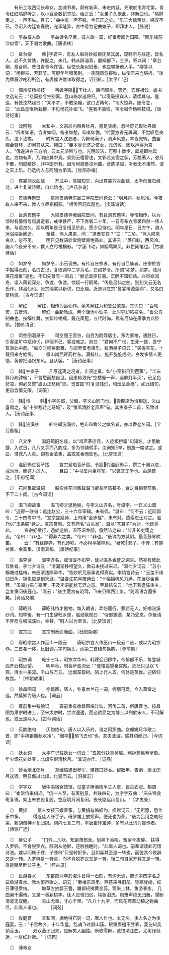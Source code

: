 <!-- { "loadSidebar": true } -->
　　有乐工取西河长命女，加减节奏，颇有新声，未进内廷，先歌於韦青宅第。青令红红隔屏听之，以小豆合数记其拍。绐之云："女弟子久歌此，非新曲也。"隔屏奏之，一声不失。且云："曲中有一声不稳，今已正之矣。"乐工大惊拜伏，嗟叹不已。寻诏入内廷宜春院，宠泽隆异，宫中号为记曲娘子，即拜才人。［脞说］

　◎　李益征人歌
　　李益诗名早著，征人歌一篇，好事者画为国障。"回乐峰前沙似雪"，天下唱为歌曲。［唐语林］

　◎　章台柳
　　韩字君平，有友人每将妙妓柳氏至其居，窥韩所与往还，皆名人，必不久贫贱，许配之。未几，韩从辟淄青，置柳都下，三岁，寄以词："章台柳。章台柳。昔日青青今在否。纵使长条似旧垂，也应攀折他人手。"柳答以词："杨柳枝，芳菲节。可恨年年赠离别。一夜随风忽报秋，纵使君来岂堪折。"後为番将沙叱利所创，有虞候许俊诈取得之，诏归韩。［太平广记］

　◎　鄂州伎杨柳枝
　　韦蟾字隐，下杜人，廉问鄂州，罢还，宾客祖饯。蟾书文选句云："悲莫悲兮生别离。登山临水送将归。"以笺毫授宾从，请续其句。逡巡，有伎泫然起曰："某不才，不敢染翰，欲口占两句。"韦大惊异，随令念，曰："武昌无限新栽柳，不见杨花扑面飞。"座我不嘉叹，韦令唱作杨柳枝词。［唐诗纪事］

　◎　沈阿翘
　　太和中，文宗於内殿看牡丹，翘足赁阑，忽吟舒元舆牡丹赋云："坼者如语，含者如咽。俯者如愁，仰者如悦。"吟罢方省元舆词，不觉叹息良久，泣下沾襟。
　　时有宫人沈翘者，为舞何满子，调声风态，率皆宛转。曲罢赐金臂环，即问其从来。翘曰："妾本吴元济之伎女，元济败，因以声得为宫人。"俄遂进白玉方响，云本元济所与也。光明皎洁，可照十数步，犀槌即响犀也。方物有声，乃响应其中焉。架则云檀香也，文彩若支霞之状，芳馥著人，弥月不散，制度精妙，非中国所有。因令阿翘奏凉州曲，音韵清越，听者无不凄然，谓之天上乐。乃选内人与阿翘为弟焉。［杜阳杂编］

　◎　霓裳羽衣曲赋
　　开成中，高锴知举，内出霓裳羽衣曲赋，太学创置石经诗。进士复试诗赋，自此始也。［卢氏杂说］

　◎　景德寺题壁
　　京师景德寺东廊三学院壁间题云："明月斜，秋风冷。今夜故人来不来，教人立尽梧桐影。"相传吕洞宾题也。［庚溪诗话］

　◎　吕洞宾题字
　　大梁景德寺峨眉院壁间，有吕洞宾题字。寺僧相传，以为顷时有蜀僧号峨眉道者，戒律甚严，不下席者二十年。一日有布衣青裘昂然一伟人来，与语良久，期以明年是日复相见於此，愿少见待也。明年是日，日方午，道人沐浴端坐而逝。
　　至暮，伟人果来，问："道者安在？"曰："亡矣。"伟人叹息良久，忽不见。
　　明日见数语於堂侧壁间绝高处。其语云："落日斜，西风冷。幽人今夜来不来，教人立尽梧桐影。"字画飞动，如翔莺舞凤，非世间笔也。［竹坡诗话］

　◎　如梦令
　　如梦令，小石调曲。有传自庄宗者，有传自吕仙者。庄宗於宫中掘得石刻，名曰古记，复取调中二字为名，曰如梦令。所谓"如梦。如梦。残月落花烟重"是也。不知先曾有一阕云："尝记溪亭日暮。沉醉不知归路。兴尽欲回舟，误入藕花深处。争渡。争渡。惊起一行鸥鹭。"传是吕仙之曲。别刻又云无名氏作，非吕仙也。张宗瑞寓以新词，曰比梅。近选以庄宗"曾宴桃源深洞"，又名曰宴桃源。［古今词谱］

　◎　解红
　　解红，相传为吕仙作。余考解红为和鲁公歌童。其词曰："百戏罢，五音清。
　　解红一曲新教成。两个瑶池小仙子，此时夺却柘枝名。"鲁公自制曲也。按解红舞，衣紫绯绣襦，戴花凤冠，五代时饰。焉有吕仙在唐季为此腔耶。［物外清音］

　◎　司空图酒泉子
　　司空图王官谷，自目为耐辱居士，豫为冢棺，遇胜日，引客坐圹中赋诗词，徘徊不已。客或难之。则曰："君何不广也，生死一致，吾宁暂游此中哉。"每岁时祠祷歌舞，与闾里耆老相乐。有酒泉子词云："买得杏花，十载归来方始坼。
　　假山岗西畔药栏东。满枝红。 旋开旋旋成空。白发多情人更惜，黄昏把酒祝东风。且从容。"［唐诗纪事］

　◎　韩生查子
　　凡写迷离之况者，止须述景。如"小窗斜日到芭蕉"，"半床斜月疏钟後"，不言愁而愁自见。因思韩致光"空楼雁一声，远屏灯半灭"，已足色悲凉，何必又赘"眉山正愁绝"耶。觉首篇"时复见残灯，和烟坠金穗"，如此结句，更自含情无限。［词筌］

　◎　韩诗
　　韩小字冬郎，父瞻，李义山同门也。尝即席为诗相送，义山喜赠之，有"十岁裁诗走马城"，及"雏凤清於老凤声"句。其生查子二首，风致过人。［唐诗纪事］

　◎　韩浣溪纱
　　韩冬郎浣溪纱，绝非和鲁公之嫁名者，亦以香奁名词。［全芳备祖］

　◎　八叉手
　　温庭筠旧名岐，以"鸡声茅店月，人迹板桥霜"句知名。才思敏捷，入试日，凡八叉手而八韵成，多为邻铺假手。沈询知举，别施一席试之。或曰，潜救八人矣。词有金荃集，盖取其香而软也。［北梦琐言］

　◎　温庭筠进菩萨蛮
　　宣宗爱唱菩萨蛮。令狐假温庭筠手，撰二十阕以进，戒勿泄，而遽方於人。
　　且曰："中书堂内坐将军。"以讥其无学也。由是疏之。［乐府纪闻］

　◎　花间集载温词
　　赵崇祚花间集载温飞卿菩萨蛮甚多，合之吕鹏尊前集，不下二十阕。［古今词话］

　◎　温飞卿故事
　　温飞卿才思艳丽，与李义山齐名，号温李。一日义山谓曰："近得一联句：远比赵公，三十六年宰辅。未有偶。"温曰："何不云：近同郭令，二十四考中书。"宣宗尝赋诗，上句用"金步摇"，未有对。遣索进士对之。温乃以"玉条脱"续之。宣宗赏焉。又有药名"白头翁"，温以"苍耳子"为对，他皆类此。
　　宣宗好微行，遇於逆旅，温不识龙颜，傲然诘之曰："公非长史司之流。"帝曰："非也。""得非六之类。"帝曰："非也。"後谪为方城尉。最善鼓琴吹笛。
　　云："有丝即弹，有孔即吹，不必柯亭爨桐也。"著乾巽子，不传；有握兰集、金荃集、汉南真稿。［唐诗纪事］

　◎　温李诗
　　温李齐名，或谓温不如李，徒以温多香奁之词耳。然亦有彼此互胜者。李七夕诗云："清漏渐移相望久，微云未接过来迟。"温七夕词云："苏小横塘过桂楫，未应清浅隔牵牛。"皆妙於荒唐事说得真实。李隋宫诗云："玉玺不缘归日角，锦帆应是到天涯。"温春江花月夜诗云："十幅锦帆风力满，在展尽金芙蓉。"虽竭力描与豪奢，不及李语能状无涯之态。至其结句云："地下若逢陈後主，岂宜重问後庭花。"温云："後主荒宫有晓莺，飞来只隔西江水。"则温语含蓄多矣。［诗话又编］

　◎　薛昭纬
　　薛昭纬恃才傲物，每入朝省，弄笏而行，旁若无人，好唱浣溪纱词。知举後，有一门生辞归乡里，临歧献规曰："侍郎重德，某乃受恩，尔後请不弄笏与唱浣溪纱，幸甚。"时人以为至言。［北梦琐言］

　◎　宣宗曲
　　宣宗制泰边陲曲。［杜阳杂编］

　◎　唐昭宗宫人作巫山一段云
　　唐昭宗宫人作巫山一段云二首，或以为昭宗作。二首各一体，比旧调六字句换头，而第二首结句换韵。［尊前集］

　◎　昭宗词
　　乾宁三年，昭宗次华州，韩建迎归郡中，帝郁郁不乐，每登城西齐云楼远望。
　　明年秋，制菩萨蛮词云："登楼遥望秦宫殿。茫茫只见双飞燕。渭水一条流。千山与万丘。 远烟笼碧树。陌上行人去。何处是英雄。迎侬归故宫。"［中朝故事］

　◎　徐昌图词
　　徐昌图，唐人，冬景木兰花一词，缛丽可爱，今入草堂之选，然莫知为唐人也。［词品］

　◎　尊前集中有徐词
　　尊前集有徐昌图临江仙、河传二首，俱唐音也。按昌图为肃宗时进士，至宋太宗时，世次遥遥，而必欲屈之为博士以列於宋人，不可解也。或云是两人。［古今词话］

　◎　仄韵绝句
　　仄韵绝句，唐人以入乐府，谓之阿那曲。女郎姚月华歌二首，即"手拂银瓶秋水冷"，"烟柳鹊飞去也"也。其夫北游，感其词而归。［今词话］

　◎　妖女词
　　太平广记载妖女一词云："五原分袂真吴越。燕拆莺离芳草歇。年少烟花处处春，北邙空恨清秋月。"其词亦佳。［词品］

　◎　妙香歌北邙月
　　郑继超遇田参军，赠妓曰妙香。留数年，告别，歌北邙月送酒。明日偕过北邙，化狐而去。［洞微志］

　◎　字字双
　　唐中涓宿官妓馆，见童子捧酒核半三人至，皆古衣冠。相谓曰："崔常侍来何迟。"俄一人至，有离别意，共联四句，为字字双曲："床头锦衾斑复斑。架上朱衣殷复殷。空庭明月闲复闲。夜长路远山复山。"［才鬼录］

　◎　黄损
　　贾人女裴玉娥善筝，与黄捐有婚姻约。损赠词云："无所愿，愿作乐中筝。
　　得近佳人纤手子，砑罗裙上放娇声。便死也为荣。"後为吕用之劫归第，赖胡僧神术复归损。词内七言二句，本唐崔怀宝诗，多有以此词为崔作者。［诗馀广选］

　◎　醉公子
　　"门外︵儿吠，知是萧郎至。划袜下香阶，冤家今夜醉。 扶得入罗帏。不肯脱罗衣。醉则从他醉，还胜独睡时。"此唐人词也。前辈谓读此可悟诗法。或以问韩子苍，子苍曰"只是转折多。且如喜其至是一转也，而苦其今夜醉又是一转。入罗帏是一转矣，而不肯脱罗衣又是一转。後二句自家开释又是一转。直是赋尽醉公子也。"［怀古录］

　◎　鱼游春水
　　东都防河卒於浚汴日得一石刻，有词无调，摭词中四字名之曰鱼游春水。教坊倚声歌之。词云："秦楼东风里。燕还来寻旧垒。馀寒犹峭，红日薄侵罗绮。
　　嫩草方抽碧玉簪，媚柳轻拂黄金蕊。莺啭上林，鱼游春水。 几曲阑干遍倚。又是一番新桃李。佳人应怪归迟，梅妆泪洗。凤箫声绝无归雁，望断清波无双鲤。
　　云山尤重，寸心千里。"凡八十九字，而风花莺燕动植之物曲尽，此唐人语也。
　　［词苑］

　◎　後庭宴
　　宣和间，掘地得石刻一词，唐人作也。本无名，後人名之为後庭宴。云："千里故乡，十年华屋。乱魂飞过屏山簇。眼重眉褪不胜春，菱花知我销香玉。
　　双双燕子归来，应解笑人幽独。断歌零舞，遗恨清江曲。尤树绿低迷，一庭红扑簌。"［词苑］

　◎　薄命女
